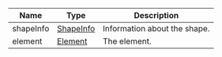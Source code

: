 | Name | Type | Description |
|---|---|---|
| shapeInfo | [ShapeInfo](#shapeinfo) | Information about the shape. |
| element | [Element](#element) | The element. |